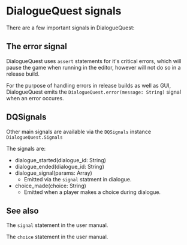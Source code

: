 # DialogueQuest signals


There are a few important signals in DialogueQuest:

## The error signal

DialogueQuest uses `assert` statements for it's critical errors, which will pause the game when running in the editor, however will not do so in a release build.

For the purpose of handling errors in release builds as well as GUI, DialogueQuest emits the `DialogueQuest.error(message: String)` signal when an error occures.

## DQSignals

Other main signals are available via the `DQSignals` instance `DialogueQuest.Signals`

The signals are:

- dialogue_started(dialogue_id: String)
- dialogue_ended(dialogue_id: String)
- dialogue_signal(params: Array)
    - Emitted via the `signal` statment in dialogue.
- choice_made(choice: String)
    - Emitted when a player makes a choice during dialogue.

## See also

The `signal` statement in the user manual.

The `choice` statement in the user manual.


